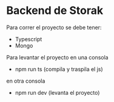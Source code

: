 # Backend de Storak

Para correr el proyecto se debe tener:
- Typescript
- Mongo


Para levantar el proyecto 
en una consola
  - npm run ts (compila y traspila el js)
  
en otra consola 
  - npm run dev (levanta el proyecto)
